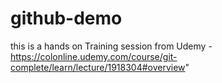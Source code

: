 # github-demo
this is a hands on Training session from Udemy - https://colonline.udemy.com/course/git-complete/learn/lecture/1918304#overview"
